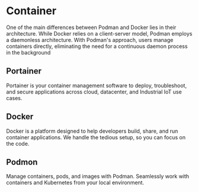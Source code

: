 # Container

One of the main differences between Podman and Docker lies in their architecture. While Docker relies on a client-server model, Podman employs a daemonless architecture. With Podman's approach, users manage containers directly, eliminating the need for a continuous daemon process in the background

## Portainer
Portainer is your container management software to deploy, troubleshoot, and secure applications across cloud, datacenter, and Industrial IoT use cases.

## Docker
Docker is a platform designed to help developers build, share, and run container applications. We handle the tedious setup, so you can focus on the code.

## Podmon
Manage containers, pods, and images with Podman. Seamlessly work with containers and Kubernetes from your local environment.

